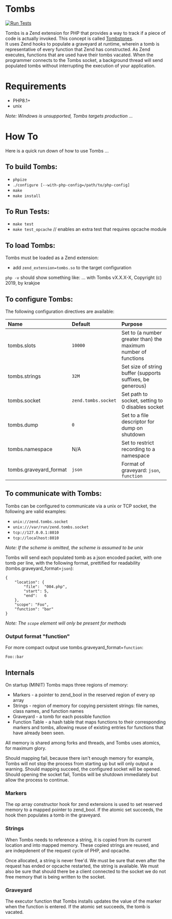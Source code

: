 # Tombs

[![Run Tests](https://github.com/mreishus/tombs/actions/workflows/test.yml/badge.svg)](https://github.com/mreishus/tombs/actions/workflows/test.yml)

Tombs is a Zend extension for PHP that provides a way to track if a piece of code is actually invoked. This concept is called [Tombstones](https://www.youtube.com/watch?v=29UXzfQWOhQ).  
It uses Zend hooks to populate a graveyard at runtime, wherein a tomb is representative of every function that Zend has constructed. As Zend executes, functions that are used
have their tombs vacated. When the programmer connects to the Tombs socket, a background thread will send populated tombs without interrupting the execution of your application.

# Requirements

  - PHP8.1+
  - unix

*Note: Windows is unsupported, Tombs targets production ...*

# How To

Here is a quick run down of how to use Tombs ...

## To build Tombs:

  - `phpize`
  - `./configure [--with-php-config=/path/to/php-config]`
  - `make`
  - `make install`

## To Run Tests:

  - `make test`
  - `make test_opcache` // enables an extra test that requires opcache module

## To load Tombs:

Tombs must be loaded as a Zend extension:

  - add `zend_extension=tombs.so` to the target configuration

`php -v` should show something like:
    ...
    with Tombs vX.X.X-X, Copyright (c) 2019, by krakjoe

## To configure Tombs:

The following configuration directives are available:

| Name           | Default                   | Purpose                                                        |
|:---------------|:--------------------------|:---------------------------------------------------------------|
|tombs.slots     |`10000`                    | Set to (a number greater than) the maximum number of functions |
|tombs.strings   |`32M`                      | Set size of string buffer (supports suffixes, be generous)     |
|tombs.socket    |`zend.tombs.socket`        | Set path to socket, setting to 0 disables socket               |
|tombs.dump      |`0`                        | Set to a file descriptor for dump on shutdown                  |
|tombs.namespace | N/A                       | Set to restrict recording to a namespace                       |
|tombs.graveyard_format | `json`             | Format of graveyard: `json`, `function`                        |

## To communicate with Tombs:

Tombs can be configured to communicate via a unix or TCP socket, the following are valid examples:

  - `unix://zend.tombs.socket`
  - `unix:///var/run/zend.tombs.socket`
  - `tcp://127.0.0.1:8010`
  - `tcp://localhost:8010`

*Note: If the scheme is omitted, the scheme is assumed to be unix*

Tombs will send each populated tomb as a json encoded packet, with one tomb per line, with the following format, prettified for readability (tombs.graveyard_format=`json`):

    {
        "location": {
            "file":  "004.php",
            "start": 5,
            "end":   6
        },
        "scope": "Foo",
        "function": "bar"
    }

*Note: The `scope` element will only be present for methods*

### Output format "function"

For more compact output use tombs.graveyard_format=`function`:

    Foo::bar


## Internals

On startup (MINIT) Tombs maps three regions of memory:

  - Markers   - a pointer to zend_bool in the reserved region of every op array
  - Strings   - region of memory for copying persistent strings: file names, class names, and function names
  - Graveyard - a tomb for each possible function
  - Function Table - a hash table that maps functions to their corresponding markers and tombs, allowing reuse of existing entries for functions that have already been seen.

All memory is shared among forks and threads, and Tombs uses atomics, for maximum glory.

Should mapping fail, because there isn't enough memory for example, Tombs will not stop the process from starting up but will only output a warning. Should mapping succeed, the configured socket will be opened. Should opening the socket fail, Tombs will be shutdown immediately but allow the process to continue.

### Markers

The op array constructor hook for zend extensions is used to set reserved memory to a mapped pointer to zend_bool. If the atomic set succeeds, the hook then populates a tomb in the graveyard.

### Strings

When Tombs needs to reference a string, it is copied from its current location and into mapped memory. These copied strings are reused, and are indepdenent of the request cycle of PHP, and opcache.

Once allocated, a string is never free'd. We must be sure that even after the request has ended or opcache restarted, the string is available. We must also be sure that should there be a client connected to the socket we do not free memory that is being written to the socket.

### Graveyard

The executor function that Tombs installs updates the value of the marker when the function is entered. If the atomic set succeeds, the tomb is vacated.
